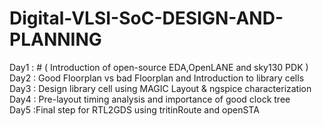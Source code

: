 
# Digital-VLSI-SoC-DESIGN-AND-PLANNING  
Day1 : # ( Introduction of open-source EDA,OpenLANE and sky130 PDK ) 
Day2 : Good Floorplan vs bad Floorplan and Introduction to library cells  
Day3 : Design library cell using MAGIC Layout & ngspice characterization  
Day4 : Pre-layout timing analysis and importance of good clock tree  
Day5 :Final step for RTL2GDS using tritinRoute and openSTA  





